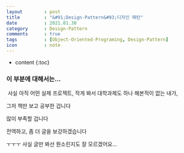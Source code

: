 ```yaml
---
layout        : post
title         : "&#91;Design-Pattern&#93;디자인 패턴"
date          : 2021.01.30
category      : Design-Pattern
comments      : true
tags          : [Object-Oriented-Programing, Design-Pattern]
icon          : note
---
```


* content
{:toc}

### 이 부분에 대해서는...

&nbsp;사실 아직 어떤 실제 프로젝트, 작게 봐서 대학과제도 하나 해본적이 없는 내가,

그저 책만 보고 공부한 겁니다

많이 부족할 겁니다

전역하고, 좀 더 글을 보강하겠습니다

ㅜㅜㅜ 사실 글만 봐선 뭔소린지도 잘 모르겠어요...